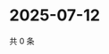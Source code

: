 # 2025-07-12

共 0 条

<!-- BEGIN ZHIHUVIDEO -->
<!-- 最后更新时间 Sat Jul 12 2025 02:16:23 GMT+0800 (China Standard Time) -->

<!-- END ZHIHUVIDEO -->
